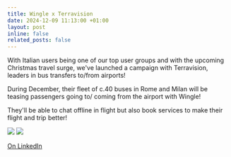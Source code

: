 ```yaml
---
title: Wingle x Terravision
date: 2024-12-09 11:13:00 +01:00
layout: post
inline: false
related_posts: false
---
```


With Italian users being one of our top user groups and with the upcoming Christmas travel surge, we've launched a campaign with Terravision, leaders in bus transfers to/from airports!

During December, their fleet of c.40 buses in Rome and Milan will be teasing passengers going to/ coming from the airport with Wingle! 

They'll be able to chat offline in flight but also book services to make their flight and trip better!

![](https://media.licdn.com/dms/image/v2/D4D22AQHAeKAaWrUwpQ/feedshare-shrink_1280/feedshare-shrink_1280/0/1733734918281?e=1740614400&v=beta&t=aniiajr_3XdYRnsgrJpc7F6O7yz0EC1mmdolkpH7h-Y)
![](https://media.licdn.com/dms/image/v2/D4D22AQH7YbnXklsGFA/feedshare-shrink_2048_1536/feedshare-shrink_2048_1536/0/1733734918904?e=1740614400&v=beta&t=xVujTm0Y6uJBMXR5GZJA_ZD4AIscLlrEn0hrCSdQEWc)

[On LinkedIn](https://www.linkedin.com/posts/lets-wingle_with-italian-users-being-one-of-our-top-user-activity-7271811309581590531-BFR9/?utm_source=share&utm_medium=member_desktop)